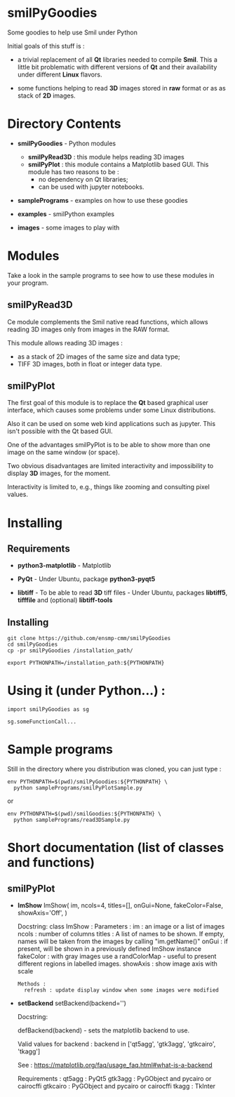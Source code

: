 
# smilPyGoodies

Some goodies to help use Smil under Python

Initial goals of this stuff is :

* a trivial replacement of all __Qt__ libraries needed to compile __Smil__. This
a little bit problematic with different versions of __Qt__ and their 
availability under different __Linux__ flavors. 

* some functions helping to read __3D__ images stored in __raw__ format or as
as stack of __2D__ images.

# Directory Contents

* __smilPyGoodies__  - Python modules

  * __smilPyRead3D__ : this module helps reading 3D images
  * __smilPyPlot__ : this module contains a Matplotlib based GUI.
    This module has two reasons to be :
    * no dependency on Qt libraries;
    * can be used with jupyter notebooks.

* __samplePrograms__ - examples on how to use these goodies

* __examples__ - smilPython examples

* __images__ - some images to play with

# Modules

Take a look in the sample programs to see how to use these modules in your 
program.

##  smilPyRead3D

  Ce module complements the Smil native read functions, which allows reading 3D images only from images in the RAW format.

  This module allows reading 3D images :
* as a stack of 2D images of the same size and data type;
* TIFF 3D images, both in float or integer data type.

## smilPyPlot

The first goal of this module is to replace the __Qt__ based graphical user interface, which causes some problems under some Linux distributions.

Also it can be used on some web kind applications such as jupyter. This isn't possible with the Qt based GUI.

One of the advantages smilPyPlot is to be able to show more than one image on 
the same window (or space).

Two obvious disadvantages are limited interactivity and impossibility to 
display __3D__ images, for the moment. 

Interactivity is limited to, e.g., things like zooming and consulting pixel 
values.



# Installing

## Requirements

* __python3-matplotlib__ - Matplotlib

* __PyQt__ - Under Ubuntu, package __python3-pyqt5__

* __libtiff__ - To be able to read __3D__ tiff files - Under Ubuntu, packages 
  __libtiff5__, __tifffile__ and (optional) __libtiff-tools__

## Installing

    git clone https://github.com/ensmp-cmm/smilPyGoodies
    cd smilPyGoodies
    cp -pr smilPyGoodies /installation_path/
    
    export PYTHONPATH=/installation_path:${PYTHONPATH}

# Using it (under Python...) :

    import smilPyGoodies as sg

    sg.someFunctionCall...

# Sample programs

Still in the directory where you distribution was cloned, you can just type :

    env PYTHONPATH=$(pwd)/smilPyGoodies:${PYTHONPATH} \
      python samplePrograms/smilPyPlotSample.py
    
or

    env PYTHONPATH=$(pwd)/smilGoodies:${PYTHONPATH} \
      python samplePrograms/read3DSample.py

# Short documentation (list of classes and functions)

## smilPyPlot

* __ImShow__
    ImShow(
        im,
        ncols=4,
        titles=[],
        onGui=None,
        fakeColor=False,
        showAxis='Off',
    )

    Docstring:
    class ImShow :
      Parameters :
        im        : an image or a list of images
        ncols     : number of columns
        titles    : A list of names to be shown. If empty, names will be taken
                    from the images by calling "im.getName()"
        onGui     : if present, will be shown in a previously defined 
                    ImShow instance
        fakeColor : with gray images use a randColorMap - useful to present
                    different regions in labelled images.
        showAxis  : show image axis with scale

      Methods :
        refresh : update display window when some images were modified

* __setBackend__
    setBackend(backend='')

    Docstring:

    defBackend(backend) - sets the matplotlib backend to use.
    
    Valid values for backend :
        backend in ['qt5agg', 'gtk3agg', 'gtkcairo', 'tkagg']

    See : https://matplotlib.org/faq/usage_faq.html#what-is-a-backend

    Requirements :
      qt5agg   : PyQt5
      gtk3agg  : PyGObject and pycairo or cairocffi
      gtkcairo : PyGObject and pycairo or cairocffi
      tkagg    : TkInter

